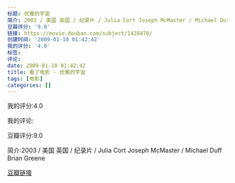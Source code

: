 ```yaml
---
标题: 优雅的宇宙
简介: 2003 / 美国 英国 / 纪录片 / Julia Cort Joseph McMaster / Michael Duff Brian Greene
豆瓣评分: '9.0'
链接: https://movie.douban.com/subject/1428478/
创建时间: '2009-01-10 01:42:42'
我的评分: '4.0'
标签:
评论:
date: 2009-01-10 01:42:42
title: 看了电影 - 优雅的宇宙
tags: [电影]
categories: []
---
```


我的评分:4.0

我的评论:

豆瓣评分:9.0

简介:2003 / 美国 英国 / 纪录片 / Julia Cort Joseph McMaster / Michael Duff Brian Greene

[豆瓣链接](https://movie.douban.com/subject/1428478/)


